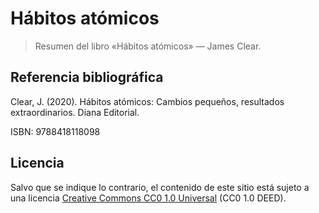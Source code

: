 # Hábitos atómicos

> Resumen del libro «Hábitos atómicos» — James Clear.

## Referencia bibliográfica

Clear, J. (2020). Hábitos atómicos: Cambios pequeños, resultados extraordinarios. Diana Editorial.

ISBN: 9788418118098

## Licencia

Salvo que se indique lo contrario, el contenido de este sitio está sujeto a una licencia [Creative Commons CC0 1.0 Universal](https://creativecommons.org/publicdomain/zero/1.0/legalcode.es) (CC0 1.0 DEED).